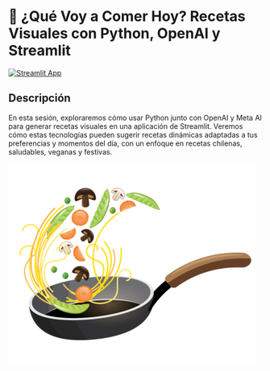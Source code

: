 # 🍰 ¿Qué Voy a Comer Hoy? Recetas Visuales con Python, OpenAI y Streamlit

[![Streamlit App](https://static.streamlit.io/badges/streamlit_badge_black_white.svg)](https://recetas-ai.streamlit.app/)



## Descripción

En esta sesión, exploraremos cómo usar Python junto con OpenAI y Meta AI para generar recetas visuales en una aplicación de Streamlit. Veremos cómo estas tecnologías pueden sugerir recetas dinámicas adaptadas a tus preferencias y momentos del día, con un enfoque en recetas chilenas, saludables, veganas y festivas.

<img src="images/icons/recipe_02.png" alt="Descripción de la receta" style="max-width: 100%; height: auto;">

